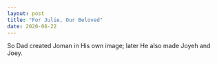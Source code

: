 ```yaml
---
layout: post
title: "For Julie, Our Beloved"
date: 2020-06-22
---
```


So Dad created Joman in His own image; later He also made Joyeh and Joey.
